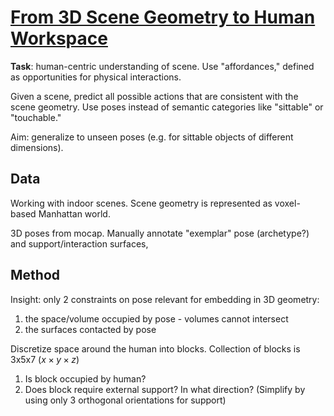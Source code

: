 # [From 3D Scene Geometry to Human Workspace](http://www.cs.cmu.edu/~abhinavg/affordances/)

**Task**: human-centric understanding of scene. Use "affordances," defined as opportunities for physical interactions.

Given a scene, predict all possible actions that are consistent with the scene geometry. Use poses instead of semantic categories like "sittable" or "touchable."

Aim: generalize to unseen poses (e.g. for sittable objects of different dimensions).

## Data
Working with indoor scenes. Scene geometry is represented as voxel-based Manhattan world.

3D poses from mocap. Manually annotate "exemplar" pose (archetype?) and support/interaction surfaces,

## Method
Insight: only 2 constraints on pose relevant for embedding in 3D geometry:
1. the space/volume occupied by pose - volumes cannot intersect
2. the surfaces contacted by pose

Discretize space around the human into blocks. Collection of blocks is 3x5x7 ($x\times y\times z$)
1. Is block occupied by human?
4. Does block require external support? In what direction? (Simplify by using only 3 orthogonal orientations for support)
<!--stackedit_data:
eyJoaXN0b3J5IjpbMTE5Nzc5MTMxNiwtMTc1NDQyNzQxMV19
-->